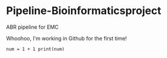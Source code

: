 # Pipeline-Bioinformaticsproject
ABR pipeline for EMC

Whoohoo, I'm working in Github for the first time!

`num = 1 + 1
print(num)`
